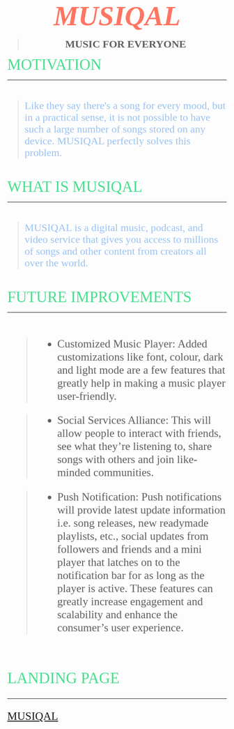 
<div align="center" style="color: #FF7563" >

<span style= "font-size:4rem;font-family: 'Times New Roman'">*__MUSIQAL__*</span>

><span style= "font-size:1.5rem;font-family: 'Times New Roman'">__MUSIC FOR EVERYONE__</span>

</div>

<span style= "color: #47DF8D; font-size:2.2rem; font-family: 'Times New Roman'">MOTIVATION</span>

---

<br>

> <span style= "color: #9AC2F2; font-size:1.5rem; font-family: 'Times New Roman'">Like they say there's a song for every mood, but in a practical sense, it is not possible to have such a large number of songs stored on any device. MUSIQAL perfectly solves this problem. </span>

<br>

<span style= "color: #47DF8D; font-size:2.2rem; font-family: 'Times New Roman'">WHAT IS MUSIQAL</span>

---
 <BR>

> <span style= "color: #9AC2F2; font-size:1.5rem; font-family: 'Times New Roman'">MUSIQAL is a digital music, podcast, and video service that gives you access to millions of songs and other content from creators all over the world.
</span>

<br> 

<span style= "color: #47DF8D; font-size:2.2rem; font-family: 'Times New Roman'">FUTURE IMPROVEMENTS</span>

---

<br>

<span style= "color: #9AC2F2; font-size:1.6rem; font-family: 'Times New Roman'">

> * Customized Music Player: Added customizations like font, colour, dark and light mode are a few features that greatly help in making a music player user-friendly.

> * Social Services Alliance: This will allow people to interact with friends, see what they’re listening to, share songs with others and join like-minded communities.

> * Push Notification: Push notifications will provide latest update information i.e. song releases, new readymade playlists, etc., social updates from followers and friends and a mini player that latches on to the notification bar for as long as the player is active. These features can greatly increase engagement and scalability and enhance the consumer’s user experience.

<br> 

<span style= "color: #47DF8D; font-size:2.2rem; font-family: 'Times New Roman'">LANDING PAGE </span>

---

[MUSIQAL](https://drive.google.com/file/d/1HlAXUA141ILgmg_-zkzHxdIgSpcsL1xl/view)

